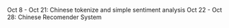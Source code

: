 Oct 8 - Oct 21: Chinese tokenize and simple sentiment analysis
Oct 22 - Oct 28: Chinese Recomender System
